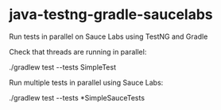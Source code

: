 # java-testng-gradle-saucelabs

Run tests in parallel on Sauce Labs using TestNG and Gradle

Check that threads are running in parallel:

  ./gradlew test --tests SimpleTest
  
Run multiple tests in parallel using Sauce Labs:  

  ./gradlew test --tests *SimpleSauceTests
